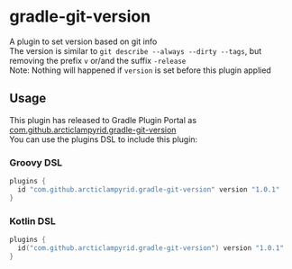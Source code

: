 # gradle-git-version
A plugin to set version based on git info  
The version is similar to `git describe --always --dirty --tags`, but removing the prefix `v` or/and the suffix `-release`  
Note: Nothing will happened if `version` is set before this plugin applied
## Usage
This plugin has released to Gradle Plugin Portal as [com.github.arcticlampyrid.gradle-git-version](https://plugins.gradle.org/plugin/com.github.arcticlampyrid.gradle-git-version)  
You can use the plugins DSL to include this plugin: 
### Groovy DSL
```groovy
plugins {
  id "com.github.arcticlampyrid.gradle-git-version" version "1.0.1"
}
```
### Kotlin DSL
```kotlin
plugins {
  id("com.github.arcticlampyrid.gradle-git-version") version "1.0.1"
}
```
